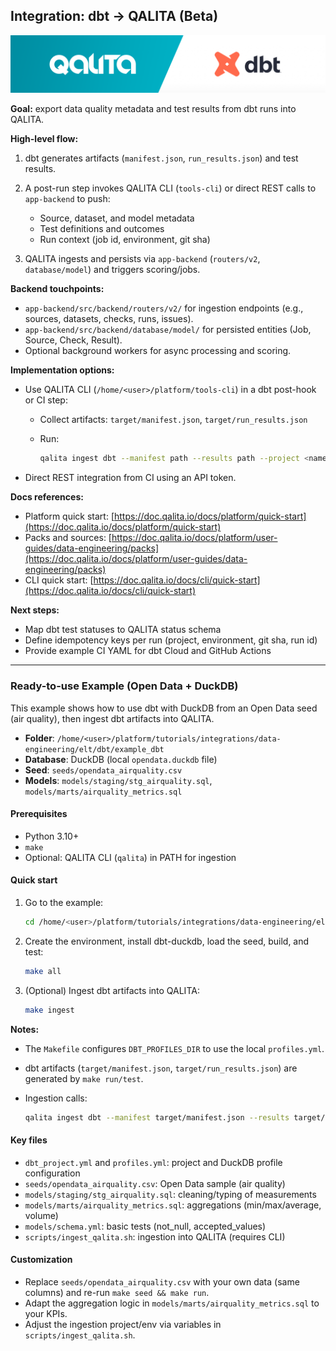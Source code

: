 ## Integration: dbt → QALITA (Beta)

<p align="center">
  <img width="800px" height="auto" src="../../../../img/integration/qalita-x-dbt.png"/>
</p>

**Goal:** export data quality metadata and test results from dbt runs into QALITA.

**High-level flow:**

1. dbt generates artifacts (`manifest.json`, `run_results.json`) and test results.
2. A post-run step invokes QALITA CLI (`tools-cli`) or direct REST calls to `app-backend` to push:

   * Source, dataset, and model metadata
   * Test definitions and outcomes
   * Run context (job id, environment, git sha)
3. QALITA ingests and persists via `app-backend` (`routers/v2`, `database/model`) and triggers scoring/jobs.

**Backend touchpoints:**

* `app-backend/src/backend/routers/v2/` for ingestion endpoints (e.g., sources, datasets, checks, runs, issues).
* `app-backend/src/backend/database/model/` for persisted entities (Job, Source, Check, Result).
* Optional background workers for async processing and scoring.

**Implementation options:**

* Use QALITA CLI (`/home/<user>/platform/tools-cli`) in a dbt post-hook or CI step:

  * Collect artifacts: `target/manifest.json`, `target/run_results.json`
  * Run:

    ```bash
    qalita ingest dbt --manifest path --results path --project <name> --env <name>
    ```
* Direct REST integration from CI using an API token.

**Docs references:**

* Platform quick start: [https://doc.qalita.io/docs/platform/quick-start](https://doc.qalita.io/docs/platform/quick-start)
* Packs and sources: [https://doc.qalita.io/docs/platform/user-guides/data-engineering/packs](https://doc.qalita.io/docs/platform/user-guides/data-engineering/packs)
* CLI quick start: [https://doc.qalita.io/docs/cli/quick-start](https://doc.qalita.io/docs/cli/quick-start)

**Next steps:**

* Map dbt test statuses to QALITA status schema
* Define idempotency keys per run (project, environment, git sha, run id)
* Provide example CI YAML for dbt Cloud and GitHub Actions

---

### Ready-to-use Example (Open Data + DuckDB)

This example shows how to use dbt with DuckDB from an Open Data seed (air quality), then ingest dbt artifacts into QALITA.

* **Folder**: `/home/<user>/platform/tutorials/integrations/data-engineering/elt/dbt/example_dbt`
* **Database**: DuckDB (local `opendata.duckdb` file)
* **Seed**: `seeds/opendata_airquality.csv`
* **Models**: `models/staging/stg_airquality.sql`, `models/marts/airquality_metrics.sql`

#### Prerequisites

* Python 3.10+
* `make`
* Optional: QALITA CLI (`qalita`) in PATH for ingestion

#### Quick start

1. Go to the example:

   ```bash
   cd /home/<user>/platform/tutorials/integrations/data-engineering/elt/dbt/example_dbt
   ```
2. Create the environment, install dbt-duckdb, load the seed, build, and test:

   ```bash
   make all
   ```
3. (Optional) Ingest dbt artifacts into QALITA:

   ```bash
   make ingest
   ```

**Notes:**

* The `Makefile` configures `DBT_PROFILES_DIR` to use the local `profiles.yml`.
* dbt artifacts (`target/manifest.json`, `target/run_results.json`) are generated by `make run/test`.
* Ingestion calls:

  ```bash
  qalita ingest dbt --manifest target/manifest.json --results target/run_results.json --project opendata_dbt --env dev
  ```

#### Key files

* `dbt_project.yml` and `profiles.yml`: project and DuckDB profile configuration
* `seeds/opendata_airquality.csv`: Open Data sample (air quality)
* `models/staging/stg_airquality.sql`: cleaning/typing of measurements
* `models/marts/airquality_metrics.sql`: aggregations (min/max/average, volume)
* `models/schema.yml`: basic tests (not\_null, accepted\_values)
* `scripts/ingest_qalita.sh`: ingestion into QALITA (requires CLI)

#### Customization

* Replace `seeds/opendata_airquality.csv` with your own data (same columns) and re-run `make seed && make run`.
* Adapt the aggregation logic in `models/marts/airquality_metrics.sql` to your KPIs.
* Adjust the ingestion project/env via variables in `scripts/ingest_qalita.sh`.
